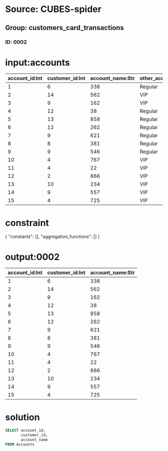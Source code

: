 # Source: CUBES-spider
## Group: customers_card_transactions
### ID: 0002

# input:accounts

| account_id:Int | customer_id:Int | account_name:Str | other_account_details:Str |
|---|---|---|---|
| 1 | 6 | 338 | Regular |
| 2 | 14 | 562 | VIP |
| 3 | 9 | 162 | VIP |
| 4 | 12 | 38 | Regular |
| 5 | 13 | 858 | Regular |
| 6 | 12 | 262 | Regular |
| 7 | 9 | 621 | Regular |
| 8 | 8 | 381 | Regular |
| 9 | 9 | 546 | Regular |
| 10 | 4 | 767 | VIP |
| 11 | 4 | 22 | VIP |
| 12 | 2 | 866 | VIP |
| 13 | 10 | 234 | VIP |
| 14 | 9 | 557 | VIP |
| 15 | 4 | 725 | VIP |

# constraint

{
  "constants": [],
  "aggregation_functions": []
}

# output:0002

| account_id:Int | customer_id:Int | account_name:Str |
|---|---|---|
| 1 | 6 | 338 |
| 2 | 14 | 562 |
| 3 | 9 | 162 |
| 4 | 12 | 38 |
| 5 | 13 | 858 |
| 6 | 12 | 262 |
| 7 | 9 | 621 |
| 8 | 8 | 381 |
| 9 | 9 | 546 |
| 10 | 4 | 767 |
| 11 | 4 | 22 |
| 12 | 2 | 866 |
| 13 | 10 | 234 |
| 14 | 9 | 557 |
| 15 | 4 | 725 |

# solution

```sql
SELECT account_id,
       customer_id,
       account_name
FROM Accounts
```
